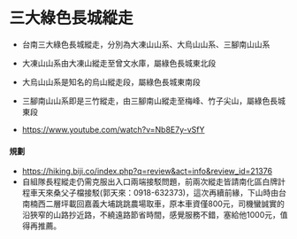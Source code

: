 # 三大綠色長城縱走
- 台南三大綠色長城縱走，分別為大凍山山系、大烏山山系、三腳南山山系
- 大凍山山系由大凍山縱走至曾文水庫，屬綠色長城東北段
- 大烏山山系是知名的烏山縱走段，屬綠色長城東南段
- 三腳南山山系即是三竹縱走，由三腳南山縱走至梅峰、竹子尖山，屬綠色長城東段
  

- https://www.youtube.com/watch?v=Nb8E7y-vSfY
#### 規劃
- https://hiking.biji.co/index.php?q=review&act=info&review_id=21376
- 自組隊長程縱走仍需克服出入口兩端接駁問題，前兩次縱走皆請南化區白牌計程車天來桑父子檔接駁(郭天來：0918-632373)，這次再續前緣，下山時由台南楠西二層坪載回嘉義大埔跳跳農場取車，原本車資僅800元，司機蠻誠實的沿狹窄的山路抄近路，不繞遠路節省時間，感覺服務不錯，塞給他1000元，值得再推薦。
